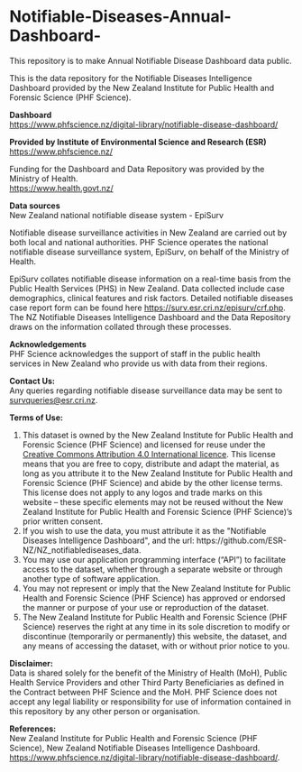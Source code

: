 # Notifiable-Diseases-Annual-Dashboard-
This repository is to make Annual Notifiable Disease Dashboard data public.


This is the data repository for the Notifiable Diseases Intelligence Dashboard provided by the New Zealand Institute for Public Health and Forensic Science (PHF Science).



<b>Dashboard</b><br>
https://www.phfscience.nz/digital-library/notifiable-disease-dashboard/

<b>Provided by Institute of Environmental Science and Research (ESR) </b><br>
https://www.phfscience.nz/

Funding for the Dashboard and Data Repository was provided by the Ministry of Health.<br>
https://www.health.govt.nz/ 

<b>Data sources</b><br>
New Zealand national notifiable disease system - EpiSurv

Notifiable disease surveillance activities in New Zealand are carried out by both local and national authorities. PHF Science operates the national notifiable disease surveillance system, EpiSurv, on behalf of the Ministry of Health.<br>

EpiSurv collates notifiable disease information on a real-time basis from the Public Health Services (PHS) in New Zealand. Data collected include case demographics, clinical features and risk factors. Detailed notifiable diseases case report form can be found here https://surv.esr.cri.nz/episurv/crf.php. The NZ Notifiable Diseases Intelligence Dashboard and the Data Repository draws on the information collated through these processes. 


<b>Acknowledgements</b><br>
PHF Science acknowledges the support of staff in the public health services in New Zealand who provide us with data from their regions.

<b>Contact Us:</b><br>
Any queries regarding notifiable disease surveillance data may be sent to survqueries@esr.cri.nz.

<b>Terms of Use: </b>
<ol>
<li>This dataset is owned by the New Zealand Institute for Public Health and Forensic Science (PHF Science) and licensed for reuse under the <a href="https://creativecommons.org/licenses/by/4.0/">Creative Commons Attribution 4.0 International licence</a>. This license means that you are free to copy, distribute and adapt the material, as long as you attribute it to the New Zealand Institute for Public Health and Forensic Science (PHF Science) and abide by the other license terms. This license does not apply to any logos and trade marks on this website – these specific elements may not be reused without the New Zealand Institute for Public Health and Forensic Science (PHF Science)’s prior written consent. </li>
<li>If you wish to use the data, you must attribute it as the "Notifiable Diseases Intelligence Dashboard", and the url: https://github.com/ESR-NZ/NZ_notifiablediseases_data.</li>
<li>You may use our application programming interface (“API”) to facilitate access to the dataset, whether through a separate website or through another type of software application.</li>
<li>You may not represent or imply that the New Zealand Institute for Public Health and Forensic Science (PHF Science) has approved or endorsed the manner or purpose of your use or reproduction of the dataset.</li>
<li>The New Zealand Institute for Public Health and Forensic Science (PHF Science) reserves the right at any time in its sole discretion to modify or discontinue (temporarily or permanently) this website, the dataset, and any means of accessing the dataset, with or without prior notice to you.</li>
</ol>

<b>Disclaimer:</b><br>
Data is shared solely for the benefit of the Ministry of Health (MoH), Public Health Service Providers and other Third Party Beneficiaries as defined in the Contract between PHF Science and the MoH. PHF Science does not accept any legal liability or responsibility for use of information contained in this repository by any other person or organisation.

<b>References: </b><br>
New Zealand Institute for Public Health and Forensic Science (PHF Science), New Zealand Notifiable Diseases Intelligence Dashboard. https://www.phfscience.nz/digital-library/notifiable-disease-dashboard/.

